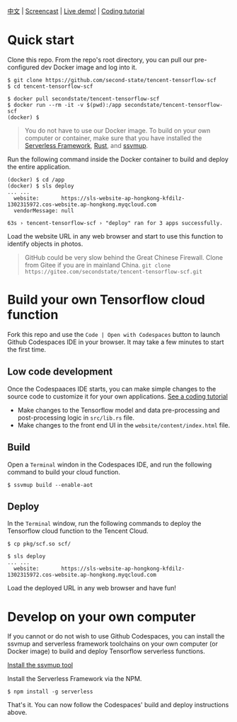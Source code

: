 [中文](README.md) | [Screencast](https://youtu.be/Thoi7XrIKvE) | [Live demo!](https://sls-website-ap-beijing-7jlzqqj-1302315972.cos-website.ap-beijing.myqcloud.com/) | [Coding tutorial](https://www.secondstate.io/articles/tencent-tensorflow/)

# Quick start

Clone this repo. From the repo's root directory, you can pull our pre-configured dev Docker image and log into it.

```
$ git clone https://github.com/second-state/tencent-tensorflow-scf
$ cd tencent-tensorflow-scf

$ docker pull secondstate/tencent-tensorflow-scf
$ docker run --rm -it -v $(pwd):/app secondstate/tencent-tensorflow-scf
(docker) $
```

> You do not have to use our Docker image. To build on your own computer or container, make sure that you have installed the [Serverless Framework](https://www.serverless.com/framework/docs/providers/tencent/guide/installation/), [Rust](https://www.rust-lang.org/tools/install), and [ssvmup](https://www.secondstate.io/articles/ssvmup/).

Run the following command inside the Docker container to build and deploy the entire application.

```
(docker) $ cd /app
(docker) $ sls deploy
... ...
  website:       https://sls-website-ap-hongkong-kfdilz-1302315972.cos-website.ap-hongkong.myqcloud.com
  vendorMessage: null

63s › tencent-tensorflow-scf › "deploy" ran for 3 apps successfully.
```

Load the website URL in any web browser and start to use this function to identify objects in photos.

> GitHub could be very slow behind the Great Chinese Firewall. Clone from Gitee if you are in mainland China. `git clone https://gitee.com/secondstate/tencent-tensorflow-scf.git`

# Build your own Tensorflow cloud function

Fork this repo and use the `Code | Open with Codespaces` button to launch Github Codespaces IDE in your browser. It may take a few minutes to start the first time. 

## Low code development

Once the Codespaaces IDE starts, you can make simple changes to the source code to customize it for your own applications. [See a coding tutorial](https://www.secondstate.io/articles/tencent-tensorflow/)

* Make changes to the Tensorflow model and data pre-processing and post-processing logic in `src/lib.rs` file. 
* Make changes to the front end UI in the `website/content/index.html` file.

## Build

Open a `Terminal` windon in the Codespaces IDE, and run the following command to build your cloud function.

```
$ ssvmup build --enable-aot
```

## Deploy

In the `Terminal` window, run the following commands to deploy the Tensorflow cloud function to the Tencent Cloud.

```
$ cp pkg/scf.so scf/

$ sls deploy
... ...
  website:       https://sls-website-ap-hongkong-kfdilz-1302315972.cos-website.ap-hongkong.myqcloud.com
```

Load the deployed URL in any web browser and have fun!

# Develop on your own computer

If you cannot or do not wish to use Github Codespaces, you can install the ssvmup and serverless framework toolchains on your own computer (or Docker image) to build and deploy Tensorflow serverless functions.

[Install the ssvmup tool](https://www.secondstate.io/articles/ssvmup/)

Install the Serverless Framework via the NPM.

```
$ npm install -g serverless
```

That's it. You can now follow the Codespaces' build and deploy instructions above.

